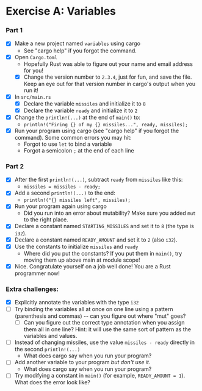 # Exercise A: Variables

### Part 1
- [X] Make a new project named `variables` using cargo
  - See "cargo help" if you forgot the command.
- [X] Open `Cargo.toml`
  - Hopefully Rust was able to figure out your name and email address for you!
  - [X] Change the version number to `2.3.4`, just for fun, and save the file.
    Keep an eye out for that version number in cargo's output when you run it!
- [X] In `src/main.rs`
  - [X] Declare the variable `missiles` and initialize it to `8`
  - [X] Declare the variable `ready` and initialize it to `2`
- [X] Change the `println!(...)` at the end of `main()` to:
  - `println!("Firing {} of my {} missiles...", ready, missiles);`
- [X] Run your program using cargo (see "cargo help" if you forgot the command).
  Some common errors you may hit:
  - Forgot to use `let` to bind a variable
  - Forgot a semicolon `;` at the end of each line

### Part 2

- [X] After the first `println!(...)`, subtract `ready` from `missiles` like this:
  - `missiles = missiles - ready;`
- [X] Add a second `println!(...)` to the end:
  - `println!("{} missiles left", missiles);`
- [X] Run your program again using cargo
  - Did you run into an error about mutability?  Make sure you added `mut` to the right place.
- [X] Declare a constant named `STARTING_MISSILES` and set it to `8` (the type is `i32`).
- [X] Declare a constant named `READY_AMOUNT` and set it to `2` (also `i32`).
- [X] Use the constants to initialize `missiles` and `ready`
  - Where did you put the constants?  If you put them in `main()`, try moving them up above main at module scope! 
- [X] Nice. Congratulate yourself on a job well done!  You are a Rust programmer now!

### Extra challenges:
- [X] Explicitly annotate the variables with the type `i32`
- [ ] Try binding the variables all at once on one line using a pattern (parenthesis and commas) -- can you figure out where "mut" goes?
  - [ ] Can you figure out the correct type annotation when you assign them all in one line?
    Hint: it will use the same sort of pattern as the variables and values.
- [ ] Instead of changing missiles, use the value `missiles - ready` directly in the second `println!(...)`
  - What does cargo say when you run your program?
- [ ] Add another variable to your program *but don't use it*.
  - What does cargo say when you run your program?
- [ ] Try modifying a constant in `main()` (for example, `READY_AMOUNT = 1`). What does the error look like?
